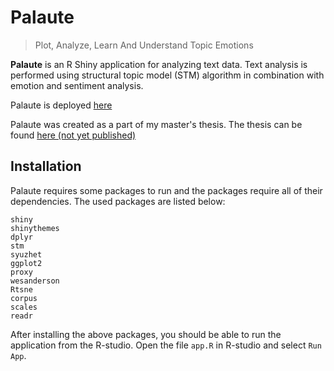 # Palaute
> Plot, Analyze, Learn And Understand Topic Emotions

**Palaute** is an R Shiny application for analyzing text data. Text analysis is performed using
structural topic model (STM) algorithm in combination with emotion and sentiment analysis.

Palaute is deployed [here](http://86.50.253.215/)

Palaute was created as a part of my master's thesis. The thesis can be found [here (not yet published)](#!)

## Installation
Palaute requires some packages to run and the packages require all of their dependencies. The used packages are listed below:
```
shiny
shinythemes
dplyr
stm
syuzhet
ggplot2
proxy
wesanderson
Rtsne
corpus
scales
readr
```

After installing the above packages, you should be able to run the application from the R-studio. Open the file `app.R` in R-studio and select `Run App`.